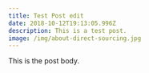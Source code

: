 ```yaml
---
title: Test Post edit
date: 2018-10-12T19:13:05.996Z
description: This is a test post.
image: /img/about-direct-sourcing.jpg
---
```

This is the post body.
